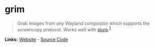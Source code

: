# grim

> Grab images from any Wayland compositor which supports the screencopy protocol. Works well with [slurp][site1].<sup>[1][desc]</sup>

**Links:** [Website][site] - [Source Code][code]

[site]: https://wayland.emersion.fr/grim/
[site1]: https://wayland.emersion.fr/slurp/
[desc]: https://wayland.emersion.fr/grim/
[code]: https://sr.ht/~emersion/grim/
